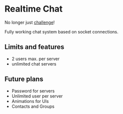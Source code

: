 # Realtime Chat
No longer just [challenge](https://github.com/verityyt/coding-challenges)!

Fully working chat system based on socket connections.

## Limits and features

- 2 users max. per server
- unlimited chat servers

## Future plans

- Password for servers
- Unlimited user per server
- Animations for UIs
- Contacts and Groups

 